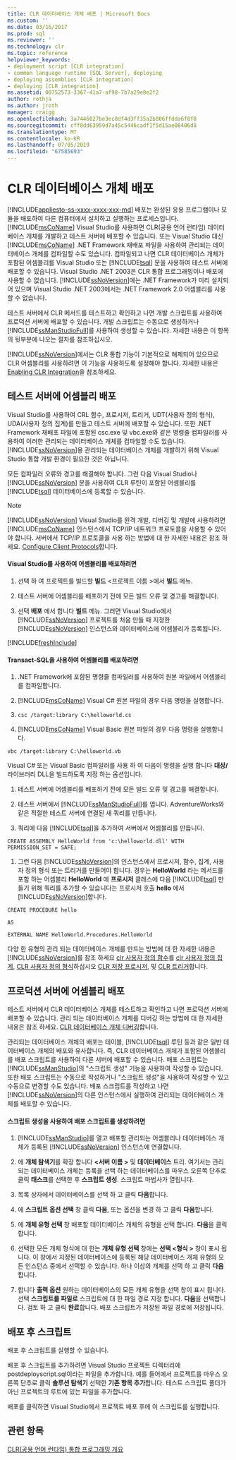 ```yaml
---
title: CLR 데이터베이스 개체 배포 | Microsoft Docs
ms.custom: ''
ms.date: 03/16/2017
ms.prod: sql
ms.reviewer: ''
ms.technology: clr
ms.topic: reference
helpviewer_keywords:
- deployment script [CLR integration]
- common language runtime [SQL Server], deploying
- deploying assemblies [CLR integration]
- deploying [CLR integration]
ms.assetid: 00752573-3367-41a7-af98-7b7a29e8e2f2
author: rothja
ms.author: jroth
manager: craigg
ms.openlocfilehash: 3a7446027be3ec8df4d3ff35a2b806ffdda6f8f8
ms.sourcegitcommit: cff8dd63959d7a45c5446cadf1f5d15ae08406d8
ms.translationtype: MT
ms.contentlocale: ko-KR
ms.lasthandoff: 07/05/2019
ms.locfileid: "67585693"
---
```

# <a name="deploying-clr-database-objects"></a>CLR 데이터베이스 개체 배포
[!INCLUDE[appliesto-ss-xxxx-xxxx-xxx-md](../../includes/appliesto-ss-xxxx-xxxx-xxx-md.md)]
  배포는 완성된 응용 프로그램이나 모듈을 배포하여 다른 컴퓨터에서 설치하고 실행하는 프로세스입니다. [!INCLUDE[msCoName](../../includes/msconame-md.md)] Visual Studio를 사용하면 CLR(공용 언어 런타임) 데이터베이스 개체를 개발하고 테스트 서버에 배포할 수 있습니다. 또는 Visual Studio 대신 [!INCLUDE[msCoName](../../includes/msconame-md.md)] .NET Framework 재배포 파일을 사용하여 관리되는 데이터베이스 개체를 컴파일할 수도 있습니다. 컴파일되고 나면 CLR 데이터베이스 개체가 포함된 어셈블리를 Visual Studio 또는 [!INCLUDE[tsql](../../includes/tsql-md.md)] 문을 사용하여 테스트 서버에 배포할 수 있습니다. Visual Studio .NET 2003은 CLR 통합 프로그래밍이나 배포에 사용할 수 없습니다. [!INCLUDE[ssNoVersion](../../includes/ssnoversion-md.md)]에는 .NET Framework가 미리 설치되어 있으며 Visual Studio .NET 2003에서는 .NET Framework 2.0 어셈블리를 사용할 수 없습니다.  
  
 테스트 서버에서 CLR 메서드를 테스트하고 확인하고 나면 개발 스크립트를 사용하여 프로덕션 서버에 배포할 수 있습니다. 개발 스크립트는 수동으로 생성하거나 [!INCLUDE[ssManStudioFull](../../includes/ssmanstudiofull-md.md)]를 사용하여 생성할 수 있습니다. 자세한 내용은 이 항목의 뒷부분에 나오는 절차를 참조하십시오.  
  
 [!INCLUDE[ssNoVersion](../../includes/ssnoversion-md.md)]에서는 CLR 통합 기능이 기본적으로 해제되어 있으므로 CLR 어셈블리를 사용하려면 이 기능을 사용하도록 설정해야 합니다. 자세한 내용은 [Enabling CLR Integration](../../relational-databases/clr-integration/clr-integration-enabling.md)을 참조하세요.  
  
## <a name="deploying-the-assembly-to-the-test-server"></a>테스트 서버에 어셈블리 배포  
 Visual Studio를 사용하여 CRL 함수, 프로시저, 트리거, UDT(사용자 정의 형식), UDA(사용자 정의 집계)를 만들고 테스트 서버에 배포할 수 있습니다. 또한 .NET Framework 재배포 파일에 포함된 csc.exe 및 vbc.exe와 같은 명령줄 컴파일러를 사용하여 이러한 관리되는 데이터베이스 개체를 컴파일할 수도 있습니다. [!INCLUDE[ssNoVersion](../../includes/ssnoversion-md.md)]용 관리되는 데이터베이스 개체를 개발하기 위해 Visual Studio 통합 개발 환경이 필요한 것은 아닙니다.  
  
 모든 컴파일러 오류와 경고를 해결해야 합니다. 그런 다음 Visual Studio나 [!INCLUDE[ssNoVersion](../../includes/ssnoversion-md.md)] 문을 사용하여 CLR 루틴이 포함된 어셈블리를 [!INCLUDE[tsql](../../includes/tsql-md.md)] 데이터베이스에 등록할 수 있습니다.  
  
> [!NOTE]  
>  [!INCLUDE[ssNoVersion](../../includes/ssnoversion-md.md)] Visual Studio를 원격 개발, 디버깅 및 개발에 사용하려면 [!INCLUDE[msCoName](../../includes/msconame-md.md)] 인스턴스에서 TCP/IP 네트워크 프로토콜을 사용할 수 있어야 합니다. 서버에서 TCP/IP 프로토콜을 사용 하는 방법에 대 한 자세한 내용은 참조 하세요. [Configure Client Protocols](../../database-engine/configure-windows/configure-client-protocols.md)합니다.  
  
#### <a name="to-deploy-the-assembly-using-visual-studio"></a>Visual Studio를 사용하여 어셈블리를 배포하려면  
  
1.  선택 하 여 프로젝트를 빌드할 **빌드** \<프로젝트 이름 >에서 **빌드** 메뉴.  
  
2.  테스트 서버에 어셈블리를 배포하기 전에 모든 빌드 오류 및 경고를 해결합니다.  
  
3.  선택 **배포** 에서 합니다 **빌드** 메뉴. 그러면 Visual Studio에서 [!INCLUDE[ssNoVersion](../../includes/ssnoversion-md.md)] 프로젝트를 처음 만들 때 지정한 [!INCLUDE[ssNoVersion](../../includes/ssnoversion-md.md)] 인스턴스와 데이터베이스에 어셈블리가 등록됩니다.  

[!INCLUDE[freshInclude](../../includes/paragraph-content/fresh-note-steps-feedback.md)]

#### <a name="to-deploy-the-assembly-using-transact-sql"></a>Transact-SQL을 사용하여 어셈블리를 배포하려면  
  
1.  .NET Framework에 포함된 명령줄 컴파일러를 사용하여 원본 파일에서 어셈블리를 컴파일합니다.  
  
2.  [!INCLUDE[msCoName](../../includes/msconame-md.md)] Visual C# 원본 파일의 경우 다음 명령을 실행합니다.  
  
3.  `csc /target:library C:\helloworld.cs`  
  
4.  [!INCLUDE[msCoName](../../includes/msconame-md.md)] Visual Basic 원본 파일의 경우 다음 명령을 실행합니다.  
  
 `vbc /target:library C:\helloworld.vb`  
  
 Visual C# 또는 Visual Basic 컴파일러를 사용 하 여 다음이 명령을 실행 합니다 **대상/** 라이브러리 DLL을 빌드하도록 지정 하는 옵션입니다.  
  
1.  테스트 서버에 어셈블리를 배포하기 전에 모든 빌드 오류 및 경고를 해결합니다.  
  
2.  테스트 서버에서 [!INCLUDE[ssManStudioFull](../../includes/ssmanstudiofull-md.md)]를 엽니다. AdventureWorks와 같은 적절한 테스트 서버에 연결된 새 쿼리를 만듭니다.  
  
3.  쿼리에 다음 [!INCLUDE[tsql](../../includes/tsql-md.md)]을 추가하여 서버에서 어셈블리를 만듭니다.  
  
 `CREATE ASSEMBLY HelloWorld from 'c:\helloworld.dll' WITH PERMISSION_SET = SAFE;`  
  
1.  그런 다음 [!INCLUDE[ssNoVersion](../../includes/ssnoversion-md.md)]의 인스턴스에서 프로시저, 함수, 집계, 사용자 정의 형식 또는 트리거를 만들어야 합니다. 경우는 **HelloWorld** 라는 메서드를 포함 하는 어셈블리 **HelloWorld** 에 **프로시저** 클래스에 다음 [!INCLUDE[tsql](../../includes/tsql-md.md)] 만들기 위해 쿼리를 추가할 수 있습니다는 프로시저 호출 **hello** 에서 [!INCLUDE[ssNoVersion](../../includes/ssnoversion-md.md)]합니다.  
  
 `CREATE PROCEDURE hello`  
  
 `AS`  
  
 `EXTERNAL NAME HelloWorld.Procedures.HelloWorld`  
  
 다양 한 유형의 관리 되는 데이터베이스 개체를 만드는 방법에 대 한 자세한 내용은 [!INCLUDE[ssNoVersion](../../includes/ssnoversion-md.md)]를 참조 하세요 [clr 사용자 정의 함수](../../relational-databases/clr-integration-database-objects-user-defined-functions/clr-user-defined-functions.md)를 [clr 사용자 정의 집계](../../relational-databases/clr-integration-database-objects-user-defined-functions/clr-user-defined-aggregates.md), [CLR 사용자 정의 형식](../../relational-databases/clr-integration-database-objects-user-defined-types/clr-user-defined-types.md)하십시오 [CLR 저장 프로시저](https://msdn.microsoft.com/library/bbdd51b2-a9b4-4916-ba6f-7957ac6c3f33), 및 [CLR 트리거](https://msdn.microsoft.com/library/302a4e4a-3172-42b6-9cc0-4a971ab49c1c)합니다.  
  
## <a name="deploying-the-assembly-to-production-servers"></a>프로덕션 서버에 어셈블리 배포  
 테스트 서버에서 CLR 데이터베이스 개체를 테스트하고 확인하고 나면 프로덕션 서버에 배포할 수 있습니다. 관리 되는 데이터베이스 개체를 디버깅 하는 방법에 대 한 자세한 내용은 참조 하세요. [CLR 데이터베이스 개체 디버깅](../../relational-databases/clr-integration/debugging-clr-database-objects.md)합니다.  
  
 관리되는 데이터베이스 개체의 배포는 테이블, [!INCLUDE[tsql](../../includes/tsql-md.md)] 루틴 등과 같은 일반 데이터베이스 개체의 배포와 유사합니다. 즉, CLR 데이터베이스 개체가 포함된 어셈블리를 배포 스크립트를 사용하여 다른 서버에 배포할 수 있습니다. 배포 스크립트는 [!INCLUDE[ssManStudio](../../includes/ssmanstudio-md.md)]의 "스크립트 생성" 기능을 사용하여 작성할 수 있습니다. 또한 배포 스크립트는 수동으로 작성하거나 "스크립트 생성"을 사용하여 작성할 수 있고 수동으로 변경할 수도 있습니다. 배포 스크립트를 작성하고 나면 [!INCLUDE[ssNoVersion](../../includes/ssnoversion-md.md)]의 다른 인스턴스에서 실행하여 관리되는 데이터베이스 개체를 배포할 수 있습니다.  
  
#### <a name="to-generate-a-deployment-script-using-generate-scripts"></a>스크립트 생성을 사용하여 배포 스크립트를 생성하려면  
  
1.  [!INCLUDE[ssManStudio](../../includes/ssmanstudio-md.md)]를 열고 배포할 관리되는 어셈블리나 데이터베이스 개체가 등록된 [!INCLUDE[ssNoVersion](../../includes/ssnoversion-md.md)] 인스턴스에 연결합니다.  
  
2.  에 **개체 탐색기**를 확장 합니다  **\<서버 이름 >** 및 **데이터베이스** 트리. 여기서는 관리 되는 데이터베이스 개체는 등록을 선택 하는 데이터베이스를 마우스 오른쪽 단추로 클릭 **태스크**를 선택한 후 **스크립트 생성**. 스크립트 마법사가 열립니다.  
  
3.  목록 상자에서 데이터베이스를 선택 하 고 클릭 **다음**합니다.  
  
4.  에 **스크립트 옵션 선택** 창 클릭 **다음**, 또는 옵션을 변경 하 고 클릭 **다음**합니다.  
  
5.  에 **개체 유형 선택** 창 배포할 데이터베이스 개체의 유형을 선택 합니다. **다음**을 클릭합니다.  
  
6.  선택한 모든 개체 형식에 대 한는 **개체 유형 선택** 창에는 **선택 \<형식 >** 창이 표시 됩니다. 이 창에서 지정된 데이터베이스에 등록된 해당 데이터베이스 개체 유형의 모든 인스턴스 중에서 선택할 수 있습니다. 하나 이상의 개체를 선택 하 고 클릭 **다음**합니다.  
  
7.  합니다 **출력 옵션** 원하는 데이터베이스의 모든 개체 유형을 선택 창이 표시 됩니다. 선택 **스크립트를 파일로** 스크립트에 대 한 파일 경로 지정 합니다. **다음**을 선택합니다. 검토 하 고 클릭 **완료**합니다. 배포 스크립트가 저장된 파일 경로에 저장됩니다.  
  
## <a name="post-deployment-scripts"></a>배포 후 스크립트  
 배포 후 스크립트를 실행할 수 있습니다.  
  
 배포 후 스크립트를 추가하려면 Visual Studio 프로젝트 디렉터리에 postdeployscript.sql이라는 파일을 추가합니다. 예를 들어에서 프로젝트를 마우스 오른쪽 단추로 클릭 **솔루션 탐색기** 선택한 **기존 항목 추가**합니다. 테스트 스크립트 폴더가 아닌 프로젝트의 루트에 있는 파일을 추가합니다.  
  
 배포를 클릭하면 Visual Studio에서 프로젝트 배포 후에 이 스크립트를 실행합니다.  
  
## <a name="see-also"></a>관련 항목  
 [CLR&#40;공용 언어 런타임&#41; 통합 프로그래밍 개요](../../relational-databases/clr-integration/common-language-runtime-clr-integration-programming-concepts.md)  
  
  
